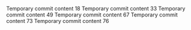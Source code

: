 Temporary commit content 18
Temporary commit content 33
Temporary commit content 49
Temporary commit content 67
Temporary commit content 73
Temporary commit content 76
